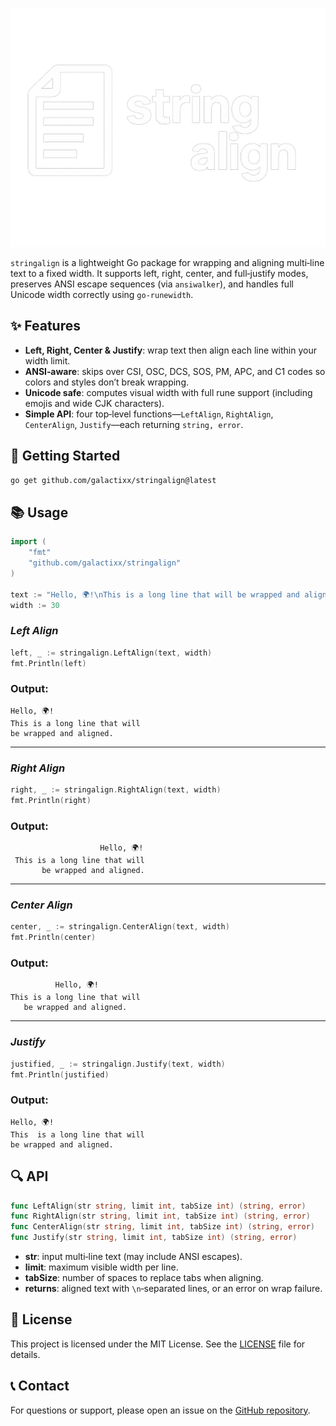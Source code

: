 <p align="center">
  <img src="/docs/logo.png" alt="stringalign logo" width="525"/>
</p>

`stringalign` is a lightweight Go package for wrapping and aligning multi‑line text to a fixed width. It supports left, right, center, and full‑justify modes, preserves ANSI escape sequences (via `ansiwalker`), and handles full Unicode width correctly using `go-runewidth`.

## ✨ **Features**

* **Left, Right, Center & Justify**: wrap text then align each line within your width limit.
* **ANSI‑aware**: skips over CSI, OSC, DCS, SOS, PM, APC, and C1 codes so colors and styles don’t break wrapping.
* **Unicode safe**: computes visual width with full rune support (including emojis and wide CJK characters).
* **Simple API**: four top‑level functions—`LeftAlign`, `RightAlign`, `CenterAlign`, `Justify`—each returning `string, error`.

## 🚀 **Getting Started**

```bash
go get github.com/galactixx/stringalign@latest
```

## 📚 **Usage**

```go
import (
    "fmt"
    "github.com/galactixx/stringalign"
)

text := "Hello, 🌍!\nThis is a long line that will be wrapped and aligned."
width := 30
```

### ***Left Align***

```go
left, _ := stringalign.LeftAlign(text, width)
fmt.Println(left)
```

### Output:

```text
Hello, 🌍!
This is a long line that will
be wrapped and aligned.
```

---

### ***Right Align***

```go
right, _ := stringalign.RightAlign(text, width)
fmt.Println(right)
```

### Output:

```text
                    Hello, 🌍!
 This is a long line that will
       be wrapped and aligned.
```

---

### ***Center Align***

```go
center, _ := stringalign.CenterAlign(text, width)
fmt.Println(center)
```

### Output:

```text
          Hello, 🌍!
This is a long line that will
   be wrapped and aligned.
```

---

### ***Justify***

```go
justified, _ := stringalign.Justify(text, width)
fmt.Println(justified)
```

### Output:

```text
Hello, 🌍!
This  is a long line that will
be wrapped and aligned.
```

## 🔍 **API**

```go
func LeftAlign(str string, limit int, tabSize int) (string, error)
func RightAlign(str string, limit int, tabSize int) (string, error)
func CenterAlign(str string, limit int, tabSize int) (string, error)
func Justify(str string, limit int, tabSize int) (string, error)
```

* **str**: input multi‑line text (may include ANSI escapes).
* **limit**: maximum visible width per line.
* **tabSize**: number of spaces to replace tabs when aligning.
* **returns**: aligned text with `\n`‑separated lines, or an error on wrap failure.

## 🤝 **License**

This project is licensed under the MIT License. See the [LICENSE](LICENSE) file for details.

## 📞 **Contact**

For questions or support, please open an issue on the [GitHub repository](https://github.com/galactixx/stringalign/issues).
